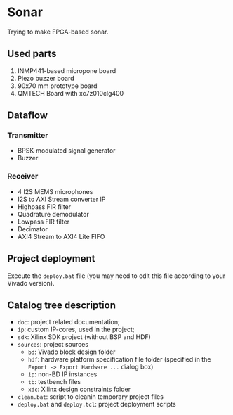 # Sonar

Trying to make FPGA-based sonar.

## Used parts

1. INMP441-based micropone board
1. Piezo buzzer board
1. 90x70 mm prototype board
1. QMTECH Board with xc7z010clg400

## Dataflow

### Transmitter

* BPSK-modulated signal generator
* Buzzer

### Receiver

* 4 I2S MEMS microphones
* I2S to AXI Stream converter IP
* Highpass FIR filter
* Quadrature demodulator
* Lowpass FIR filter
* Decimator
* AXI4 Stream to AXI4 Lite FIFO

## Project deployment

Execute the `deploy.bat` file (you may need to edit this file according to your Vivado version).

## Catalog tree description

* `doc`: project related documentation;
* `ip`: custom IP-cores, used in the project;
* `sdk`: Xilinx SDK project (without BSP and HDF)
* `sources`: project sources
    * `bd`: Vivado block design folder
    * `hdf`: hardware platform specification file folder (specified in the `Export -> Export Hardware ...` dialog box)
    * `ip`: non-BD IP instances
    * `tb`: testbench files
    * `xdc`: Xilinx design constraints folder
* `clean.bat`: script to cleanin temporary project files
* `deploy.bat` and `deploy.tcl`: project deployment scripts
